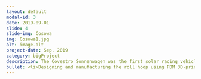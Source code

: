 ```yaml
---
layout: default
modal-id: 3
date: 2019-09-01
slide: 4
slide-img: Cosowa
img: Cosowa1.jpg
alt: image-alt
project-date: Sep. 2019
category: bigProject
description: The Covestro Sonnenwagen was the first solar racing vehicle I ever built after joining the exciting student initiative, Team Sonnenwagen Aachen. Collaborating with over 40 dedicated members, we designed and constructed the most energy-efficient solar-powered vehicle from scratch in just one and a half years, and successfully finishing the epic solar racing event in the Australian Outback covering 3022 km. </p>         <p> My responsibilities included&colon;
bullet: <li>Designing and manufacturing the roll hoop using FDM 3D-printed direct tooling with ULTEM 1010, a high heat-resistant thermoplastic with low thermal expansion, enabling rapid and complex tooling production with accurate geometry during the pre-preg curing process. </li>                  <li> Inventing a novel scissor-mechanism design for opening the solar roof under limited design space, ensuring reliable and smooth operation by the driver while harvesting sun energy from any angle. </li>     <li> Generating several innovative vehicle concepts for aerodynamic exterior design and optimizing the final surface modeling quality for further internal development. </li>
---
```

